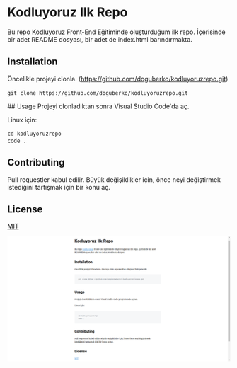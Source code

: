 # Kodluyoruz Ilk Repo
Bu repo [Kodluyoruz](https://www.kodluyoruz.org/) Front-End Eğitiminde oluşturduğum ilk repo. İçerisinde bir adet README dosyası, bir adet de index.html barındırmakta.

## Installation
Öncelikle projeyi clonla. (https://github.com/doguberko/kodluyoruzrepo.git)

`git clone https://github.com/doguberko/kodluyoruzrepo.git`

## Usage
Projeyi clonladıktan sonra Visual Studio Code'da aç.

Linux için:
```
cd kodluyoruzrepo
code .
```

## Contributing
Pull requestler kabul edilir. Büyük değişiklikler için, önce neyi değiştirmek istediğini tartışmak için bir konu aç.

## License
[MIT](https://github.com/git/git-scm.com/blob/main/MIT-LICENSE.txt)

![Proje resmi](https://raw.githubusercontent.com/Kodluyoruz/taskforce/main/git/odev1/figures/markdown.png)